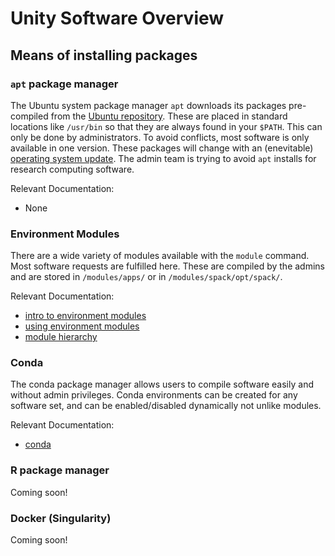 # Unity Software Overview

## Means of installing packages ##

### `apt` package manager ###
The Ubuntu system package manager `apt` downloads its packages pre-compiled from the [Ubuntu repository](https://packages.ubuntu.com/). These are placed in standard locations like `/usr/bin` so that they are always found in your `$PATH`. This can only be done by administrators. To avoid conflicts, most software is only available in one version. These packages will change with an (enevitable) [operating system update](http://www.releases.ubuntu.com/jammy/). The admin team is trying to avoid `apt` installs for research computing software.

Relevant Documentation:

* None

### Environment Modules ###
There are a wide variety of modules available with the <red>`module`</red> command. Most software requests are fulfilled here. These are compiled by the admins and are stored in `/modules/apps/` or in `/modules/spack/opt/spack/`.

Relevant Documentation:

* [intro to environment modules](intro-module.md)
* [using environment modules](using-module.md)
* [module hierarchy](hierarchy.md)

### Conda ###
The conda package manager allows users to compile software easily and without admin privileges. Conda environments can be created for any software set, and can be enabled/disabled dynamically not unlike modules.

Relevant Documentation:

* [conda](conda.md)

### R package manager ###
Coming soon!

<!--
The R package manager allows users to compile software easily and without admin privileges.

Relevant Documentation:

* [R](R.md)
-->

### Docker (Singularity) ###
Coming soon!